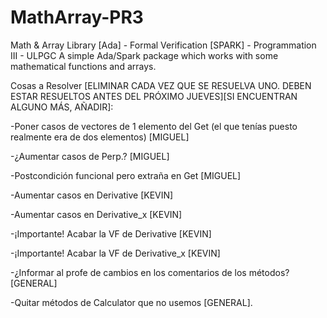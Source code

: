 ﻿# MathArray-PR3
Math &amp; Array Library [Ada] - Formal Verification [SPARK] - Programmation III - ULPGC
A simple Ada/Spark package which works with some mathematical functions and arrays.


Cosas a Resolver [ELIMINAR CADA VEZ QUE SE RESUELVA UNO. DEBEN ESTAR RESUELTOS ANTES DEL PRÓXIMO JUEVES][SI ENCUENTRAN ALGUNO MÁS, AÑADIR]:

-Poner casos de vectores de 1 elemento del Get (el que tenías puesto realmente era de dos elementos) [MIGUEL]

-¿Aumentar casos de Perp.? [MIGUEL]

-Postcondición funcional pero extraña en Get [MIGUEL]


-Aumentar casos en Derivative [KEVIN]

-Aumentar casos en Derivative_x [KEVIN]

-¡Importante! Acabar la VF de Derivative [KEVIN]

-¡Importante! Acabar la VF de Derivative_x [KEVIN]


-¿Informar al profe de cambios en los comentarios de los métodos? [GENERAL]

-Quitar métodos de Calculator que no usemos [GENERAL].
